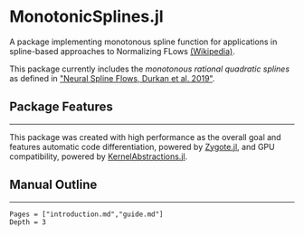 # MonotonicSplines.jl

A package implementing monotonous spline function for applications in spline-based approaches to Normalizing FLows [(Wikipedia)](https://en.wikipedia.org/wiki/Flow-based_generative_model).

This package currently includes the *monotonous rational quadratic splines* as defined in ["Neural Spline Flows, Durkan et al. 2019"](https://arxiv.org/abs/1906.04032).

## Package Features
---

This package was created with high performance as the overall goal and features automatic code differentiation, powered by [Zygote.jl](https://fluxml.ai/Zygote.jl/latest/), and GPU compatibility, powered by [KernelAbstractions.jl](https://juliagpu.github.io/KernelAbstractions.jl/stable/).

## Manual Outline
---

```@contents
Pages = ["introduction.md","guide.md"]
Depth = 3
```